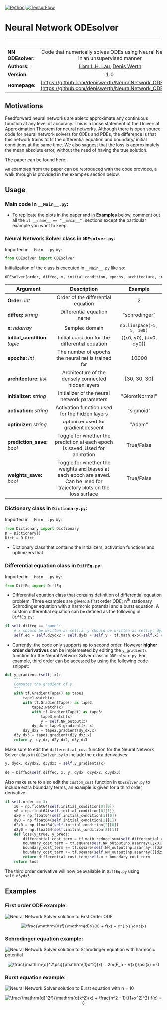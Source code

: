 [![Python](https://img.shields.io/badge/python-3.8.2-blue.svg)](https://python.org)
[![TensorFlow](https://img.shields.io/badge/TensorFlow-2.2-orange.svg)](https://tensorflow.org)
# Neural Network ODEsolver
| &nbsp;        | &nbsp;           |
| ------------- |:-------------:|
|**NN ODEsolver:**  | Code that numerically solves ODEs using Neural Networks in an unsupervised manner|
| **Authors:**  |[Liam L.H. Lau](https://github.com/LiamLau1), [Denis Werth](https://github.com/deniswerth)|
| **Version:**  | 1.0|
| **Homepage:**  | [https://github.com/deniswerth/NeuralNetwork_ODEsolver](https://github.com/deniswerth/NeuralNetwork_ODEsolver)|
## Motivations
Feedforward neural networks are able to approximate any continuous function at any level of accuracy. This is a loose statement of the Universal Approximation Theorem for neural networks. Although there is open source code for neural network solvers for ODEs and PDEs, the difference is that this network trains to fit the differential equation and boundary/ initial conditions at the same time. We also suggest that the loss is approximately the mean absolute error, without the need of having the true solution. 

The paper can be found here:

All examples from the paper can be reproduced with the code provided, a walk through is provided in the examples section below.

## Usage
### Main code in `__Main__.py`:
* To replicate the plots in the paper and in **Examples** below, comment out all the `if __name__ == "__main__":` sections except the particular example you want to keep.

### Neural Network Solver class in `ODEsolver.py`:
Imported in `__Main__.py` by:

```python
from ODEsolver import ODEsolver
```

Initialization of the class is executed in `__Main__.py` like so:

```python
ODEsolver(order, diffeq, x, initial_condition, epochs, architecture, initializer, activation, optimizer, prediction_save, weights_save)
```

| Argument  | Description  | Example |
| ------------- |:-------------:|:-------------:|
| **Order:** *int* | Order of the differential equation | 2 |
| **diffeq:** *string* | Differential equation name | "schrodinger" |
| **x:** *ndarray* | Sampled domain | `np.linspace(-5, 5, 100)` |
| **initial_condition:** *tuple* | Initial condition for the differential equation | ((x0, y0), (dx0, dy0)) |
| **epochs:** *int* | The number of epochs the neural net is trained for | 10000 |
| **architecture:** *list* | Architecture of the densely connected hidden layers | [30, 30, 30]|
| **initializer:** *string* | Initializer of the neural network parameters | "GlorotNormal" |
| **activation:** *string* | Activation function used for the hidden layers | "sigmoid" |
| **optimizer:** *string* | optimizer used for gradient descent | "Adam" |
| **prediction_save:** *bool* | Toggle for whether the prediction at each epoch is saved. Used for animation | True/False |
| **weights_save:** *bool* | Toggle for whether the weights and biases at each epoch are saved. Can be used for trajectory plots on the loss surface| True/False |


### Dictionary class in `Dictionary.py`:
Imported in `__Main__.py` by:

```python
from Dictionary import Dictionary
D = Dictionary()
Dict = D.Dict
```

* Dictionary class that contains the initializers, activation functions and optimizers that 

### Differential equation class in `DiffEq.py`:
Imported in `__Main__.py` by:

```python
from DiffEq import DiffEq
```

* Differential equation class that contains definition of differential equation problem. Three examples are given: a first order ODE; n<sup>th</sup> stationary Schrodinger equation with a harmonic potential and a burst equation.
A custom differential equation can be defined as the following in `DiffEq.py`:
```python
if self.diffeq == "name":
    # x should be written as self.x; y should be written as self.y; dy/dx should be written as self.dydx and d2y/dx2 should be written as self.d2ydx2
    self.eq = self.d2ydx2 + self.dydx + self.y - tf.math.exp(-self.x) # Your custom differential equation

```
* Currently, the code only supports up to second order. However **higher order derivatives** can be implemented by editing the `y_gradients` function for the Neural Network Solver class in `ODEsolver.py`. For example, third order can be accessed by using the following code snippet:
```python
def y_gradients(self, x):
    """
    Computes the gradient of y.
    """
    with tf.GradientTape() as tape1:
        tape1.watch(x)
        with tf.GradientTape() as tape2:
            tape2.watch(x)
            with tf.GradientTape() as tape3:
                tape3.watch(x)
                y = self.NN_output(x)
            dy_dx = tape3.gradient(y, x)
        d2y_dx2 = tape2.gradient(dy_dx,x)
    d3y_dx3 = tape1.gradient(d2y_dx2,x)
    return y, dy_dx, d2y_dx2, d3y_dx3
```
Make sure to edit the `differential_cost` function for the Neural Network Solver class in `ODEsolver.py` to include the extra derivatives:

```python
y, dydx, d2ydx2, d3ydx3 = self.y_gradients(x)
```

```python
de = DiffEq(self.diffeq, x, y, dydx, d2ydx2, d3ydx3)
```
Also make sure to also edit the `custom_cost` function in `ODEsolver.py` to include extra boundary terms, an example is given for a third order derivative:
```python
if self.order == 3:
    x0 = np.float64(self.initial_condition[0][0])
    y0 = np.float64(self.initial_condition[0][1])
    dx0 = np.float64(self.initial_condition[1][0])
    dy0 = np.float64(self.initial_condition[1][1])
    d2x0 = np.float64(self.initial_condition[2][0])
    d2y0 = np.float64(self.initial_condition[2][1])
    def loss(y_true, y_pred):
        differential_cost_term = tf.math.reduce_sum(self.differential_cost(x))
        boundary_cost_term = tf.square(self.NN_output(np.asarray([[x0]]))[0][0] - y0)
        boundary_cost_term += tf.square(self.NN_output(np.asarray([[dx0]]))[0][0] - dy0)
        boundary_cost_term += tf.square(self.NN_output(np.asarray([[d2x0]]))[0][0] - d2y0)
        return differential_cost_term/self.n + boundary_cost_term
    return loss
```

The third order derivative will now be available in `DiffEq.py` using `self.d3ydx3`

## Examples
### First order ODE example:

![Neural Network Solver solution to First Order ODE](Figures/README_pngs/Figure_1.png)

<p align="center">
    <img src="https://latex.codecogs.com/gif.latex?\frac{\mathrm{d}f}{\mathrm{d}x}(x)&space;&plus;&space;f(x)&space;=&space;e^{-x}&space;\cos(x)" title="\frac{\mathrm{d}f}{\mathrm{d}x}(x) + f(x) = e^{-x} \cos(x)" />
</p>

### Schrodinger equation example:

![Neural Network Solver solution to Schrodinger equation with harmonic potential](Figures/README_pngs/Figure_3.png)

<p align="center">
    <img src="https://latex.codecogs.com/gif.latex?\frac{\mathrm{d}^2\psi}{\mathrm{d}x^2}(x)&space;&plus;&space;2m(E_n&space;-&space;V(x))\psi(x)&space;=&space;0" title="\frac{\mathrm{d}^2\psi}{\mathrm{d}x^2}(x) + 2m(E_n - V(x))\psi(x) = 0" />
</p>

### Burst equation example:

![Neural Network Solver solution to Burst equation with n = 10](Figures/README_pngs/Figure_4_batch.png)

<p align="center">
    <img src="https://latex.codecogs.com/gif.latex?\frac{\mathrm{d}^2f}{\mathrm{d}x^2}(x)&space;&plus;&space;\frac{n^2&space;-&space;1}{(1&plus;x^2)^2}&space;f(x)&space;=&space;0" title="\frac{\mathrm{d}^2f}{\mathrm{d}x^2}(x) + \frac{n^2 - 1}{(1+x^2)^2} f(x) = 0" />
</p>
